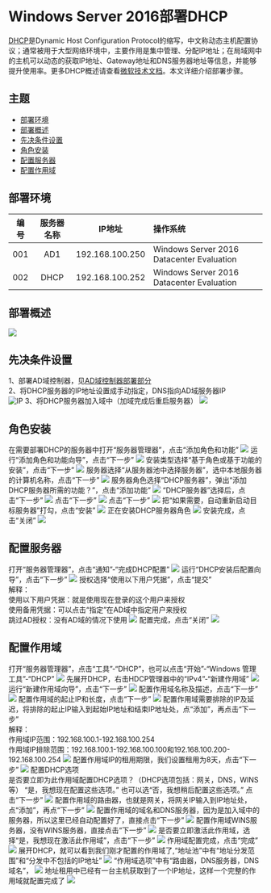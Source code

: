# Windows Server 2016部署DHCP

[DHCP](https://docs.microsoft.com/zh-cn/windows-server/networking/technologies/dhcp/dhcp-top)是Dynamic Host Configuration Protocol的缩写，中文称动态主机配置协议；通常被用于大型网络环境中，主要作用是集中管理、分配IP地址；在局域网中的主机可以动态的获取IP地址、Gateway地址和DNS服务器地址等信息，并能够提升使用率。更多DHCP概述请查看[微软技术文档](https://docs.microsoft.com/zh-cn/windows-server/networking/technologies/dhcp/dhcp-top)。本文详细介绍部署步骤。

## 主题

- [部署环境](#部署环境)
- [部署概述](#部署概述)
- [先决条件设置](#先决条件设置)
- [角色安装](#角色安装)
- [配置服务器](#配置服务器)
- [配置作用域](#配置作用域)

## 部署环境
| 编号 | 服务器名称 | IP地址 | 操作系统 |
| :---: | :-----:| :----: | :--- |
| 001 | AD1 | 192.168.100.250 | Windows Server 2016 Datacenter Evaluation |
| 002 | DHCP | 192.168.100.252| Windows Server 2016 Datacenter Evaluation |

## 部署概述

![](./../../IMGS/DHCP/DHCP-Deployment-1.jpg)

## 先决条件设置

1、部署AD域控制器，见[AD域控制器部署部分](./../../DOCS/AD/AD-Deployment.md) \
2、将DHCP服务器的IP地址设置成手动指定，DNS指向AD域服务器IP \
![IP](./../../IMGS/DHCP/DHCP-Deployment-2.PNG)
3、将DHCP服务器加入域中（加域完成后重启服务器）
![](./../../IMGS/DHCP/DHCP-Deployment-3.PNG)

## 角色安装

在需要部署DHCP的服务器中打开“服务器管理器”，点击“添加角色和功能”
![](./../../IMGS/DHCP/DHCP-Deployment-4.PNG)
运行“添加角色和功能向导”，点击“下一步”
![](./../../IMGS/DHCP/DHCP-Deployment-5.PNG)
安装类型选择“基于角色或基于功能的安装”，点击“下一步”
![](./../../IMGS/DHCP/DHCP-Deployment-6.PNG)
服务器选择“从服务器池中选择服务器”，选中本地服务器的计算机名称，点击“下一步”
![](./../../IMGS/DHCP/DHCP-Deployment-7.PNG)
服务器角色选择“DHCP服务器”，弹出“添加DHCP服务器所需的功能？”，点击“添加功能”
![](./../../IMGS/DHCP/DHCP-Deployment-8.PNG)
“DHCP服务器”选择后，点击“下一步”
![](./../../IMGS/DHCP/DHCP-Deployment-9.PNG)
点击“下一步”
![](./../../IMGS/DHCP/DHCP-Deployment-10.PNG)
点击“下一步”
![](./../../IMGS/DHCP/DHCP-Deployment-11.PNG)
把“如果需要，自动重新启动目标服务器”打勾，点击“安装”
![](./../../IMGS/DHCP/DHCP-Deployment-12.PNG)
正在安装DHCP服务器角色
![](./../../IMGS/DHCP/DHCP-Deployment-13.PNG)
安装完成，点击“关闭”
![](./../../IMGS/DHCP/DHCP-Deployment-14.PNG)

## 配置服务器

打开“服务器管理器”，点击“通知”-“完成DHCP配置”
![](./../../IMGS/DHCP/DHCP-Deployment-15.PNG)
运行“DHCP安装后配置向导”，点击“下一步”
![](./../../IMGS/DHCP/DHCP-Deployment-16.PNG)
授权选择“使用以下用户凭据”，点击“提交” \
解释： \
使用以下用户凭据：就是使用现在登录的这个用户来授权 \
使用备用凭据：可以点击“指定”在AD域中指定用户来授权 \
跳过AD授权：没有AD域的情况下使用
![](./../../IMGS/DHCP/DHCP-Deployment-17.PNG)
配置完成，点击“关闭”
![](./../../IMGS/DHCP/DHCP-Deployment-18.PNG)

## 配置作用域
打开“服务器管理器”，点击“工具”-“DHCP”，也可以点击“开始”-“Windows 管理工具”-“DHCP”
![](./../../IMGS/DHCP/DHCP-Deployment-19.PNG)
先展开DHCP，右击HDCP管理器中的“IPv4”-“新建作用域”
![](./../../IMGS/DHCP/DHCP-Deployment-20.PNG)
运行“新建作用域向导”，点击“下一步”
![](./../../IMGS/DHCP/DHCP-Deployment-21.PNG)
配置作用域名称及描述，点击“下一步”
![](./../../IMGS/DHCP/DHCP-Deployment-22.PNG)
配置作用域的起止IP和长度，点击“下一步”
![](./../../IMGS/DHCP/DHCP-Deployment-23.PNG)
配置作用域需要排除的IP及延迟，将排除的起止IP输入到起始IP地址和结束IP地址处，点“添加”，再点击“下一步” \
解释： \
作用域IP范围：192.168.100.1-192.168.100.254 \
作用域IP排除范围：192.168.100.1-192.168.100.100和192.168.100.200-192.168.100.254
![](./../../IMGS/DHCP/DHCP-Deployment-24.PNG)
配置作用域IP的租用期限，我们设置租用为8天，点击“下一步”
![](./../../IMGS/DHCP/DHCP-Deployment-25.PNG)
配置DHCP选项 \
是否要立即为此作用域配置DHCP选项？（DHCP选项包括：网关，DNS，WINS等）
“是，我想现在配置这些选项。”
也可以选“否，我想稍后配置这些选项。”
点击“下一步”
![](./../../IMGS/DHCP/DHCP-Deployment-26.PNG)
配置作用域的路由器，也就是网关，将网关IP输入到IP地址处，点“添加”，再点“下一步”
![](./../../IMGS/DHCP/DHCP-Deployment-27.PNG)
配置作用域的域名和DNS服务器，因为是加入域中的服务器，所以这里已经自动配置好了，直接点击“下一步”
![](./../../IMGS/DHCP/DHCP-Deployment-28.PNG)
配置作用域WINS服务器，没有WINS服务器，直接点击“下一步”
![](./../../IMGS/DHCP/DHCP-Deployment-29.PNG)
是否要立即激活此作用域，选择“是，我想现在激活此作用域”，点击“下一步”
![](./../../IMGS/DHCP/DHCP-Deployment-30.PNG)
作用域配置完成，点击“完成”
![](./../../IMGS/DHCP/DHCP-Deployment-31.PNG)
展开DHCP，就可以看到我们刚才配置的作用域了,“地址池”中有“地址分发范围”和“分发中不包括的IP地址”
![](./../../IMGS/DHCP/DHCP-Deployment-32.PNG)
“作用域选项”中有“路由器，DNS服务器，DNS域名”，
![](./../../IMGS/DHCP/DHCP-Deployment-33.PNG)
地址租用中已经有一台主机获取到了一个IP地址，这样一个完整的作用域就配置完成了
![](./../../IMGS/DHCP/DHCP-Deployment-34.PNG)